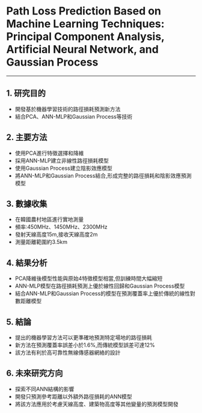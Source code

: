 # Path Loss Prediction Based on Machine Learning Techniques: Principal Component Analysis, Artificial Neural Network, and Gaussian Process

---
## 1. 研究目的

- 開發基於機器學習技術的路徑損耗預測新方法
- 結合PCA、ANN-MLP和Gaussian Process等技術

## 2. 主要方法

- 使用PCA進行特徵選擇和降維
- 採用ANN-MLP建立非線性路徑損耗模型  
- 使用Gaussian Process建立陰影效應模型
- 將ANN-MLP和Gaussian Process結合,形成完整的路徑損耗和陰影效應預測模型

## 3. 數據收集

- 在韓國農村地區進行實地測量
- 頻率:450MHz、1450MHz、2300MHz
- 發射天線高度15m,接收天線高度2m
- 測量距離範圍約3.5km

## 4. 結果分析

- PCA降維後模型性能與原始4特徵模型相當,但訓練時間大幅縮短
- ANN-MLP模型在路徑損耗預測上優於線性回歸和Gaussian Process模型
- 結合ANN-MLP和Gaussian Process的模型在預測覆蓋率上優於傳統的線性對數距離模型

## 5. 結論

- 提出的機器學習方法可以更準確地預測特定場地的路徑損耗
- 新方法在預測覆蓋率誤差小於1.6%,而傳統模型誤差可達12%
- 該方法有利於高可靠性無線傳感器網絡的設計

## 6. 未來研究方向

- 探索不同ANN結構的影響
- 開發只預測參考距離以外額外路徑損耗的ANN模型
- 將該方法應用於考慮天線高度、建築物高度等其他變量的預測模型開發